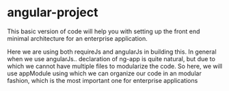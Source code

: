 # angular-project

This basic version of code will help you with setting up the front end minimal architecture for an enterprise application.

Here we are using both requireJs and angularJs in building this. In general when we use angularJs.. declaration of ng-app
is quite natural, but due to which we cannot have multiple files to modularize the code. So here, we will use appModule 
using which we can organize our code in an modular fashion, which is the most important one for enterprise applications
